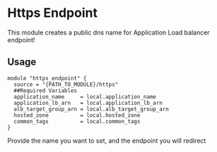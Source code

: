 # Https Endpoint
This module creates a public dns name for Application Load balancer endpoint!

## Usage

```hcl
module "https_endpoint" {
  source = "{PATH_TO_MODULE}/https"
  ##Required Variables
  application_name     = local.application_name
  application_lb_arn   = local.application_lb_arn
  alb_target_group_arn = local.alb_target_group_arn
  hosted_zone          = local.hosted_zone
  common_tags          = local.common_tags
}
```

Provide the name you want to set, and the endpoint you will redirect



